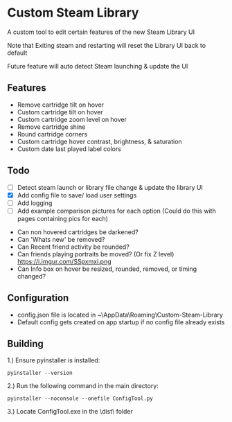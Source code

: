 # Custom Steam Library

A custom tool to edit certain features of the new Steam Library UI

Note that Exiting steam and restarting will reset the Library UI back to default

Future feature will auto detect Steam launching & update the UI

## Features
- Remove cartridge tilt on hover
- Custom cartridge tilt on hover
- Custom cartridge zoom level on hover
- Remove cartridge shine
- Round cartridge corners
- Custom cartridge hover contrast, brightness, & saturation
- Custom date last played label colors

## Todo
- [ ] Detect steam launch or library file change & update the library UI
- [x] Add config file to save/ load user settings
- [ ] Add logging
- [ ] Add example comparison pictures for each option (Could do this with pages containing pics for each)

- Can non hovered cartridges be darkened?
- Can 'Whats new' be removed?
- Can Recent friend activity be rounded?
- Can friends playing portraits be moved? (Or fix Z level) https://i.imgur.com/SSpxmxi.png
- Can Info box on hover be resized, rounded, removed, or timing changed?


## Configuration
- config.json file is located in ~\AppData\Roaming\Custom-Steam-Library
- Default config gets created on app startup if no config file already exists

## Building
1.) Ensure pyinstaller is installed:
```
pyinstaller --version
```
2.) Run the following command in the main directory:
```
pyinstaller --noconsole --onefile ConfigTool.py
```
3.) Locate ConfigTool.exe in the \dist\ folder
